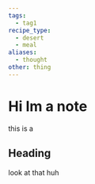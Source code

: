 ```yaml
---
tags:
  - tag1
recipe_type:
  - desert
  - meal
aliases:
  - thought
other: thing
---
```


# Hi Im a note

this is a

## Heading

look at that huh
